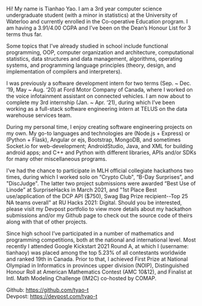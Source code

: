 Hi! My name is Tianhao Yao. I am a 3rd year computer science undergraduate student (with a minor in statistics) at the University of Waterloo and currently enrolled in the Co-operative Education program. I am having a 3.91/4.00 CGPA and I’ve been on the Dean’s Honour List for 3 terms thus far.

Some topics that I’ve already studied in school include functional programming, OOP, computer organization and architecture, computational statistics, data structures and data management, algorithms, operating systems, and programming language principles (theory, design, and implementation of compilers and interpreters).

I was previously a software development intern for two terms (Sep. ~ Dec. ‘19, May ~ Aug. ‘20) at Ford Motor Company of Canada, where I worked on the voice infotainment assistant on connected vehicles. I am now about to complete my 3rd internship (Jan. ~ Apr. ‘21), during which I’ve been working as a full-stack software engineering intern at TELUS on the data warehouse services team.

During my personal time, I enjoy creating software engineering projects on my own. My go-to languages and technologies are (Node.js + Express) or (Python + Flask), Angular or ejs, Bootstrap, MongoDB, and sometimes Socket.io for web-development; AndroidStudio, Java, and XML for building android apps; and C++ and Python with different libraries, APIs and/or SDKs for many other miscellaneous programs.

I’ve had the chance to participate in MLH official collegiate hackathons two times, during which I worked solo on “Crypto Club", “B-Day Surprises”, and "DiscJudge". The latter two project submissions were awarded “Best Use of Linode” at SurpriseHacks in March 2021, and "1st Place Best use/application of the DCP API ($750), Swag Bag Prize recipient--Top 25 NA teams overall" at RU Hacks 2021: Digital. Should you be interested, please visit my Devpost portfolio to view more details about my hackathon submissions and/or my Github page to check out the source code of theirs along with that of other projects.

Since high school I’ve participated in a number of mathematics and programming competitions, both at the national and international level. Most recently I attended Google Kickstart 2021 Round A, at which I (username: tianhaoy) was placed among the top 5.23% of all contestants worldwide and ranked 19th in Canada. Prior to that, I achieved First Prize at National Olympiad in Informatics in provinces upper division (NOIP), Distinguished Honour Roll at American Mathematics Contest (AMC 10&12), and Finalist at Intl. Math Modeling Challenge (IM2C) co-hosted by COMAP.

Github: https://github.com/tyao-t <br />
Devpost: https://devpost.com/tyao-t
